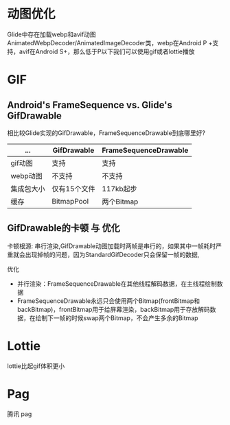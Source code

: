 # 动图优化

Glide中存在加载webp和avif动图AnimatedWebpDecoder/AnimatedImageDecoder类，webp在Android P +支持，avif在Android S+，那么低于P以下我们可以使用gif或者lottie播放

# GIF

## Android's FrameSequence vs. Glide's GifDrawable

相比较Glide实现的GifDrawable，FrameSequenceDrawable到底哪里好?

| ...    |GifDrawable|FrameSequenceDrawable|
|--------| ---| ---|
gif动图  |支持|支持
webp动图 |不支持|不支持
集成包大小  | 仅有15个文件| 117kb起步
缓存     | BitmapPool| 两个Bitmap

## GifDrawable的卡顿 与 优化

卡顿根源: 串行渲染,GifDrawable动图加载时两帧是串行的，如果其中一帧耗时严重就会出现掉帧的问题，因为StandardGifDecoder只会保留一帧的数据,

[//]: # (每次获取当前要绘制的帧就会从BitmapPool中获取新的Bitmap，这样就会同时存在两个Bitmap造成内存过高)

优化

- 并行渲染：FrameSequenceDrawable在其他线程解码数据，在主线程绘制数据
- FrameSequenceDrawable永远只会使用两个Bitmap(frontBitmap和backBitmap)，frontBitmap用于给屏幕渲染，backBitmap用于存放解码数据，在绘制下一帧的时候swap两个Bitmap，不会产生多余的Bitmap 

# Lottie

lottie比起gif体积更小

# Pag
腾讯 pag
